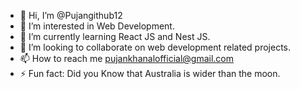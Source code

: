 - 👋 Hi, I’m @Pujangithub12
- 👀 I’m interested in Web Development.
- 🌱 I’m currently learning React JS and Nest JS.
- 💞️ I’m looking to collaborate on web development related projects.
- 📫 How to reach me pujankhanalofficial@gmail.com
- ⚡ Fun fact: Did you Know that Australia is wider than the moon.

<!---
Pujangithub12/Pujangithub12 is a ✨ special ✨ repository because its `README.md` (this file) appears on your GitHub profile.
You can click the Preview link to take a look at your changes.
--->
